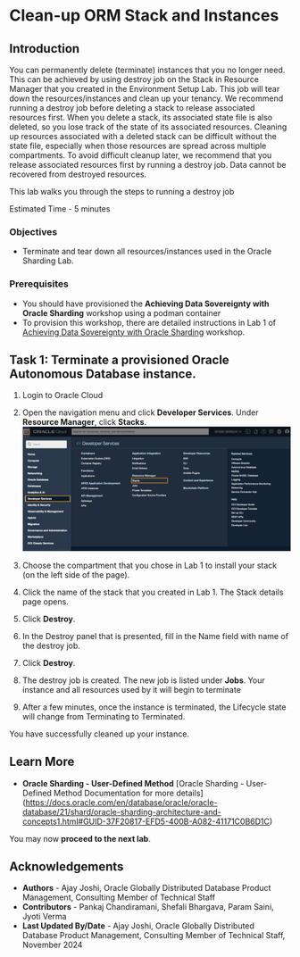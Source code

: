 # Clean-up ORM Stack and Instances

## Introduction

You can permanently delete (terminate) instances that you no longer need. This can be achieved by using destroy job on the Stack in Resource Manager that you created in the Environment Setup Lab. This job will tear down the resources/instances and clean up your tenancy.
We recommend running a destroy job before deleting a stack to release associated resources first. When you delete a stack, its associated state file is also deleted, so you lose track of the state of its associated resources. Cleaning up resources associated with a deleted stack can be difficult without the state file, especially when those resources are spread across multiple compartments. To avoid difficult cleanup later, we recommend that you release associated resources first by running a destroy job.
Data cannot be recovered from destroyed resources.

This lab walks you through the steps to running a destroy job

Estimated Time - 5 minutes

### Objectives

- Terminate and tear down all resources/instances used in the Oracle Sharding Lab.

### Prerequisites

- You should have provisioned the **Achieving Data Sovereignty with Oracle Sharding** workshop using a podman container
- To provision this workshop, there are detailed instructions in Lab 1 of [Achieving Data Sovereignty with Oracle Sharding](https://apexapps.oracle.com/pls/apex/r/dbpm/livelabs/view-workshop?wid=866) workshop.

## Task 1: Terminate a provisioned Oracle Autonomous Database instance.

1. Login to Oracle Cloud

2. Open the navigation menu and click **Developer Services**. Under **Resource Manager**, click **Stacks**.
  ![stack](images/stack.png " ")

3. Choose the compartment that you chose in Lab 1 to install your stack (on the left side of the page).

4. Click the name of the stack that you created in Lab 1. The Stack details page opens.

5. Click **Destroy**.

6. In the Destroy panel that is presented, fill in the Name field with name of the destroy job.

7. Click **Destroy**.

8. The destroy job is created. The new job is listed under **Jobs**. Your instance and all resources used by it will begin to terminate

9. After a few minutes, once the instance is terminated, the Lifecycle state will change from Terminating to Terminated.

  You have successfully cleaned up your instance.

## Learn More

-  **Oracle Sharding - User-Defined Method**
[Oracle Sharding - User-Defined Method Documentation for more details] (https://docs.oracle.com/en/database/oracle/oracle-database/21/shard/oracle-sharding-architecture-and-concepts1.html#GUID-37F20817-EFD5-400B-A082-41171C0B6D1C)

You may now **proceed to the next lab**.

## Acknowledgements

* **Authors** - Ajay Joshi, Oracle Globally Distributed Database Product Management, Consulting Member of Technical Staff
* **Contributors** - Pankaj Chandiramani, Shefali Bhargava, Param Saini, Jyoti Verma
* **Last Updated By/Date** - Ajay Joshi, Oracle Globally Distributed Database Product Management, Consulting Member of Technical Staff, November 2024